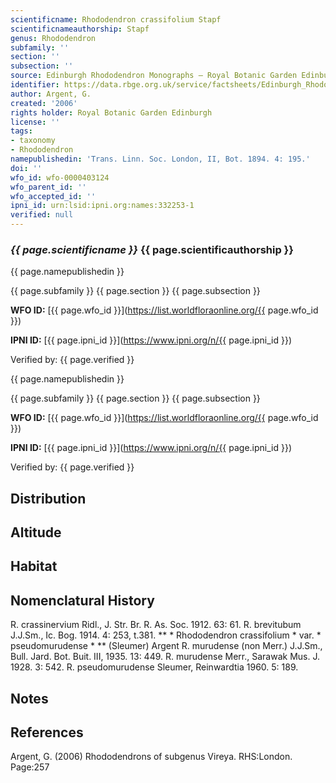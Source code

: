 ```yaml
---
scientificname: Rhododendron crassifolium Stapf
scientificnameauthorship: Stapf
genus: Rhododendron
subfamily: ''
section: ''
subsection: ''
source: Edinburgh Rhododendron Monographs – Royal Botanic Garden Edinburgh
identifier: https://data.rbge.org.uk/service/factsheets/Edinburgh_Rhododendron_Monographs.xhtml
author: Argent, G.
created: '2006'
rights holder: Royal Botanic Garden Edinburgh
license: ''
tags:
- taxonomy
- Rhododendron
namepublishedin: 'Trans. Linn. Soc. London, II, Bot. 1894. 4: 195.'
doi: ''
wfo_id: wfo-0000403124
wfo_parent_id: ''
wfo_accepted_id: ''
ipni_id: urn:lsid:ipni.org:names:332253-1
verified: null
---
```

### _{{ page.scientificname }}_ {{ page.scientificauthorship }}
 {{ page.namepublishedin }}

{{ page.subfamily }} {{ page.section }} {{ page.subsection }}

**WFO ID:** [{{ page.wfo_id }}](https://list.worldfloraonline.org/{{ page.wfo_id }})

**IPNI ID:** [{{ page.ipni_id }}](https://www.ipni.org/n/{{ page.ipni_id }})

Verified by: {{ page.verified }}

 {{ page.namepublishedin }}

{{ page.subfamily }} {{ page.section }} {{ page.subsection }}

**WFO ID:** [{{ page.wfo_id }}](https://list.worldfloraonline.org/{{ page.wfo_id }})

**IPNI ID:** [{{ page.ipni_id }}](https://www.ipni.org/n/{{ page.ipni_id }})

Verified by: {{ page.verified }}





## Distribution


## Altitude


## Habitat


## Nomenclatural History
R. crassinervium Ridl., J. Str. Br. R. As. Soc. 1912. 63: 61. R. brevitubum J.J.Sm., Ic. Bog. 1914. 4: 253, t.381. ** * Rhododendron crassifolium * var. * pseudomurudense * ** (Sleumer) Argent R. murudense (non Merr.) J.J.Sm., Bull. Jard. Bot. Buit. III, 1935. 13: 449. R. murudense Merr., Sarawak Mus. J. 1928. 3: 542. R. pseudomurudense Sleumer, Reinwardtia 1960. 5: 189.
                       
## Notes


## References

Argent, G. (2006) Rhododendrons of subgenus Vireya. RHS:London. Page:257
